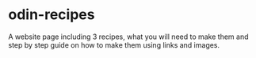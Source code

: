 # odin-recipes

A website page including 3 recipes, what you will need to make them and step by step guide on how to make them
using links and images.